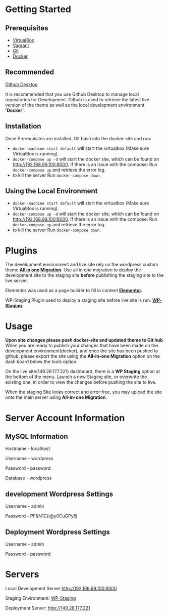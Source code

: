 # Getting Started

## Prerequisites

- [VirtualBox](https://www.virtualbox.org)
- [Vagrant](https://www.vagrantup.com)
- [Git](https://git-scm.com)
- [Docker](https://www.docker.com)

## Recommended

[Github Desktop](https://desktop.github.com)

It is recommended that you use Github Desktop to manage local repositories for Development. Github is used to retrieve the latest live version of the theme as well as the local development environment **'Docker'**.

## Installation

Once Prerequisites are installed, Git bash into the docker-site and run:
- `docker-machine start default` will start the virtualbox (Make sure VirtualBox is running).
- `docker-compose up -d` will start the docker site, which can be found on http://192.168.99.100:8000. If there is an issue with the compose: Run `docker-compose up` and retrieve the error log.
- to kill the server Run `docker-compose down`.

## Using the Local Environment
- `docker-machine start default` will start the virtualbox (Make sure VirtualBox is running).
- `docker-compose up -d` will start the docker site, which can be found on http://192.168.99.100:8000. If there is an issue with the compose: Run `docker-compose up` and retrieve the error log.
- to kill the server Run `docker-compose down`.

# Plugins

The development environment and live site rely on the wordpress custom theme **[All in one Migration](https://en-au.wordpress.org/plugins/all-in-one-wp-migration/)**. Use all in one migration to deploy the development site to the staging site **before** publishing the staging site to the live server.

Elementor was used as a page builder to fill in content **[Elementor](https://elementor.com).**

WP-Staging Plugin used to deploy a staging site before live site is run. **[WP-Staging](https://wordpress.org/plugins/wp-staging/).**

# Usage

**Upon site changes please push docker-site and updated theme to Git hub**
When you are ready to publish your changes that have been made on the development environment(docker), and once the site has been pushed to github, please export the site using the **All-in-one Migration** option on the dash board below the tools option.

On the live site(149.28.177.221) dashboard, there is a **WP Staging** option at the bottom of the menu. Launch a new Staging site, or overwrite the existing one, in order to view the changes before pushing the site to live.

When the staging Site looks correct and error free, you may upload the site onto the main server using **All-in-one Migration**.


# Server Account Information

## MySQL Information
Hostname - localhost

Username - wordpress

Password - password

Database - wordpress

## development Wordpress Settings
Username - admin

Password - PF&N1C)i@y0CuGPy5j

## Deployment Wordpress Settings
Username - admin

Password - password

# Servers

Local Development Server http://192.168.99.100:8000

Staging Environment: [WP-Staging](http://149.28.177.221/staging1/)

Deployment Server: http://149.28.177.221

